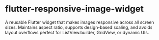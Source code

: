 # flutter-responsive-image-widget
A reusable Flutter widget that makes images responsive across all screen sizes. Maintains aspect ratio, supports design-based scaling, and avoids layout overflows  perfect for ListView.builder, GridView, or dynamic UIs.
